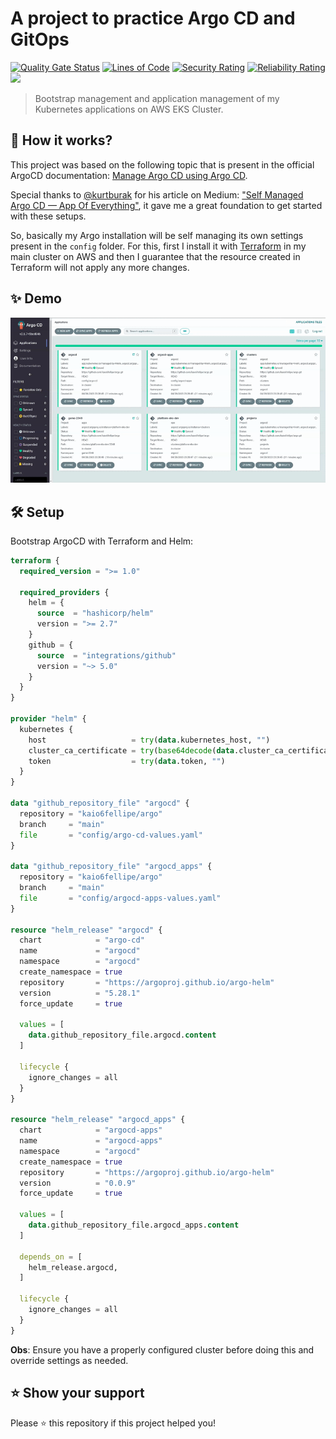 # A project to practice Argo CD and GitOps

[![Quality Gate Status](https://sonarcloud.io/api/project_badges/measure?project=kaio6fellipe_argo&metric=alert_status)](https://sonarcloud.io/summary/new_code?id=kaio6fellipe_argo)
[![Lines of Code](https://sonarcloud.io/api/project_badges/measure?project=kaio6fellipe_argo&metric=ncloc)](https://sonarcloud.io/summary/new_code?id=kaio6fellipe_argo)
[![Security Rating](https://sonarcloud.io/api/project_badges/measure?project=kaio6fellipe_argo&metric=security_rating)](https://sonarcloud.io/summary/new_code?id=kaio6fellipe_argo)
[![Reliability Rating](https://sonarcloud.io/api/project_badges/measure?project=kaio6fellipe_argo&metric=reliability_rating)](https://sonarcloud.io/summary/new_code?id=kaio6fellipe_argo)
![](https://img.shields.io/github/commit-activity/w/kaio6fellipe/argo)

> Bootstrap management and application management of my Kubernetes applications on AWS EKS Cluster.

## 🧐 How it works?

This project was based on the following topic that is present in the official ArgoCD documentation: [Manage Argo CD using Argo CD](https://argo-cd.readthedocs.io/en/stable/operator-manual/declarative-setup/#manage-argo-cd-using-argo).

Special thanks to [@kurtburak](https://github.com/kurtburak) for his article on Medium: ["Self Managed Argo CD — App Of Everything"](https://medium.com/devopsturkiye/self-managed-argo-cd-app-of-everything-a226eb100cf0), it gave me a great foundation to get started with these setups.

So, basically my Argo installation will be self managing its own settings present in the `config` folder. For this, first I install it with [Terraform](https://github.com/kaio6fellipe/terraform-devops/blob/development/stack/platform/platform-k8s/helm.tf) in my main cluster on AWS and then I guarantee that the resource created in Terraform will not apply any more changes.

## ✨ Demo

![ArgoCD - Self Management](images/ArgoCD-Self-Management.gif)

## 🛠️ Setup

Bootstrap ArgoCD with Terraform and Helm:

```terraform
terraform {
  required_version = ">= 1.0"

  required_providers {
    helm = {
      source  = "hashicorp/helm"
      version = ">= 2.7"
    }
    github = {
      source  = "integrations/github"
      version = "~> 5.0"
    }
  }
}

provider "helm" {
  kubernetes {
    host                   = try(data.kubernetes_host, "")
    cluster_ca_certificate = try(base64decode(data.cluster_ca_certificate), "")
    token                  = try(data.token, "")
  }
}

data "github_repository_file" "argocd" {
  repository = "kaio6fellipe/argo"
  branch     = "main"
  file       = "config/argo-cd-values.yaml"
}

data "github_repository_file" "argocd_apps" {
  repository = "kaio6fellipe/argo"
  branch     = "main"
  file       = "config/argocd-apps-values.yaml"
}

resource "helm_release" "argocd" {
  chart            = "argo-cd"
  name             = "argocd"
  namespace        = "argocd"
  create_namespace = true
  repository       = "https://argoproj.github.io/argo-helm"
  version          = "5.28.1"
  force_update     = true

  values = [
    data.github_repository_file.argocd.content
  ]

  lifecycle {
    ignore_changes = all
  }
}

resource "helm_release" "argocd_apps" {
  chart            = "argocd-apps"
  name             = "argocd-apps"
  namespace        = "argocd"
  create_namespace = true
  repository       = "https://argoproj.github.io/argo-helm"
  version          = "0.0.9"
  force_update     = true

  values = [
    data.github_repository_file.argocd_apps.content
  ]

  depends_on = [
    helm_release.argocd,
  ]

  lifecycle {
    ignore_changes = all
  }
}
```

**Obs**: Ensure you have a properly configured cluster before doing this and override settings as needed.

## ⭐️ Show your support

Please ⭐️ this repository if this project helped you!
